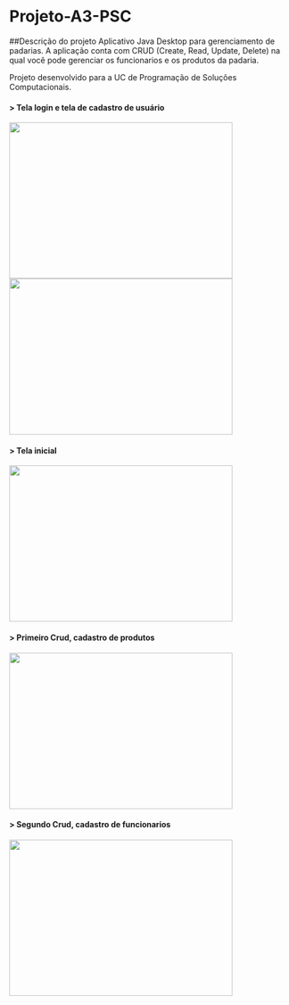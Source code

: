# Projeto-A3-PSC

##Descrição do projeto
Aplicativo Java Desktop para gerenciamento de padarias. A aplicação conta com CRUD (Create, Read, Update, Delete) na qual você pode gerenciar os funcionarios e os produtos da padaria.

Projeto desenvolvido para a UC de Programação de Soluções Computacionais.


#### > Tela login e tela de cadastro de usuário 
<img src="https://github.com/Guiiferreira/Projeto-A3---PSC/assets/96597054/6d6c4077-219b-489e-8438-2e7cc113f554" width="400px" height="280px"/>
<img src="https://github.com/Guiiferreira/Projeto-A3---PSC/assets/96597054/a8aa5d0b-8434-48d3-8fc1-3974d191cb57" width="400px" height="280px" />

#### > Tela inicial 
<img src="https://github.com/Guiiferreira/Projeto-A3---PSC/assets/96597054/fe04586f-cca4-4a94-b9e0-494b919a3867" width="400px" height="280px"/>

#### > Primeiro Crud, cadastro de produtos 
<img src="https://github.com/Guiiferreira/Projeto-A3---PSC/assets/96597054/983ac477-8ad1-452b-9181-d2e793444dc5" width="400px" height="280px"/>

#### > Segundo Crud, cadastro de funcionarios
<img src="https://github.com/Guiiferreira/Projeto-A3---PSC/assets/96597054/856bb52d-9aac-47ec-8f32-029693172852" width="400px" height="280px"/>


